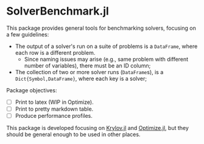 # SolverBenchmark.jl

This package provides general tools for benchmarking solvers, focusing on a few
guidelines:
- The output of a solver's run on a suite of problems is a `DataFrame`, where each row
  is a different problem.
  - Since naming issues may arise (e.g., same problem with different number of
    variables), there must be an ID column;
- The collection of two or more solver runs (`DataFrame`s), is a
  `Dict{Symbol,DataFrame}`, where each key is a solver;

Package objectives:
- [ ] Print to latex (WIP in Optimize).
- [ ] Print to pretty markdown table.
- [ ] Produce performance profiles.

This package is developed focusing on
[Krylov.jl](https://github.com/JuliaSmoothOptimizers/Krylov.jl) and
[Optimize.jl](https://github.com/JuliaSmoothOptimizers/Optimize.jl), but they should be
general enough to be used in other places.
